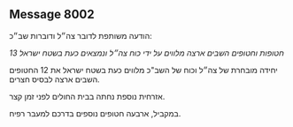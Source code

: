 ## Message 8002

הודעה משותפת לדובר צה״ל ודוברות שב״כ:

*13 חטופות וחטופים השבים ארצה מלווים על ידי כוח צה״ל ונמצאים כעת בשטח ישראל*

יחידה מובחרת של צה״ל וכוח של השב"כ מלווים כעת בשטח ישראל את 12 החטופים השבים ארצה לבסיס חצרים. 

אזרחית נוספת נחתה בבית החולים לפני זמן קצר.

במקביל, ארבעה חטופים נוספים בדרכם למעבר רפיח.

